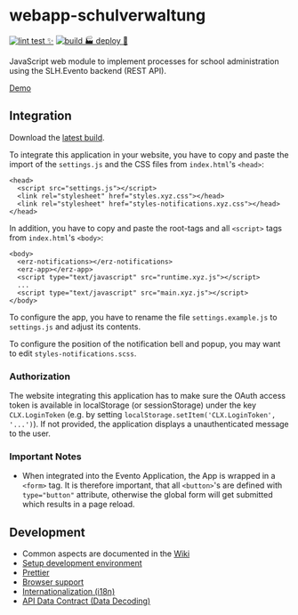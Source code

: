 # webapp-schulverwaltung

[![lint test ✨](https://github.com/bkd-mba-fbi/webapp-schulverwaltung/actions/workflows/lintAndTest.yml/badge.svg?branch=main)](https://github.com/bkd-mba-fbi/webapp-schulverwaltung/actions/workflows/lintAndTest.yml)
[![build 🏭 deploy 🚀](https://github.com/bkd-mba-fbi/webapp-schulverwaltung/actions/workflows/buildDeploy.yml/badge.svg)](https://github.com/bkd-mba-fbi/webapp-schulverwaltung/actions/workflows/buildDeploy.yml)

JavaScript web module to implement processes for school administration using the SLH.Evento backend (REST API).

[Demo](https://bkd-mba-fbi.github.io/webapp-schulverwaltung/app)

## Integration

Download the [latest build](https://bkd-mba-fbi.github.io/webapp-schulverwaltung/webapp-schulverwaltung.zip).

To integrate this application in your website, you have to copy and
paste the import of the `settings.js` and the CSS files from
`index.html`'s `<head>`:

```
<head>
  <script src="settings.js"></script>
  <link rel="stylesheet" href="styles.xyz.css"></head>
  <link rel="stylesheet" href="styles-notifications.xyz.css"></head>
</head>
```

In addition, you have to copy and paste the root-tags and all `<script>`
tags from `index.html`'s `<body>`:

```
<body>
  <erz-notifications></erz-notifications>
  <erz-app></erz-app>
  <script type="text/javascript" src="runtime.xyz.js"></script>
  ...
  <script type="text/javascript" src="main.xyz.js"></script>
</body>
```

To configure the app, you have to rename the file
`settings.example.js` to `settings.js` and adjust its contents.

To configure the position of the notification bell and popup, you may want to edit `styles-notifications.scss`.

### Authorization

The website integrating this application has to make sure the OAuth
access token is available in localStorage (or sessionStorage) under
the key `CLX.LoginToken` (e.g. by setting
`localStorage.setItem('CLX.LoginToken', '...')`). If not provided, the
application displays a unauthenticated message to the user.

### Important Notes

- When integrated into the Evento Application, the App is wrapped in a
  `<form>` tag. It is therefore important, that all `<button>`'s are
  defined with `type="button"` attribute, otherwise the global form
  will get submitted which results in a page reload.

## Development

- Common aspects are documented in the [Wiki](https://github.com/bkd-mba-fbi/webapp-schulverwaltung/wiki)
- [Setup development environment](doc/setup-dev-environment.md)
- [Prettier](doc/prettier.md)
- [Browser support](doc/browser-support.md)
- [Internationalization (i18n)](doc/i18n.md)
- [API Data Contract (Data Decoding)](doc/io-ts.md)
